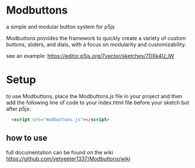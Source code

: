 # Modbuttons
a simple and modular button system for p5js

Modbuttons provides the framework to quickly create a variety of custom buttons, sliders, and dials, with a focus on modularity and customizability.

see an example: https://editor.p5js.org/7vector/sketches/7DXk4U_iW

# Setup
to use Modbuttons, place the Modbuttons.js file in your project and then add the following line of code to your index.html file before your sketch but after p5js:
```html
  <script src="modbuttons.js"></script>
```

## how to use

full documentation can be found on the wiki https://github.com/yetyeeter1337/Modbuttons/wiki
